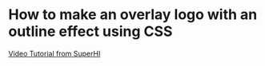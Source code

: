 # How to make an overlay logo with an outline effect using CSS

[Video Tutorial from SuperHI](https://www.youtube.com/watch?v=Z2H5Nzx4QiQ)